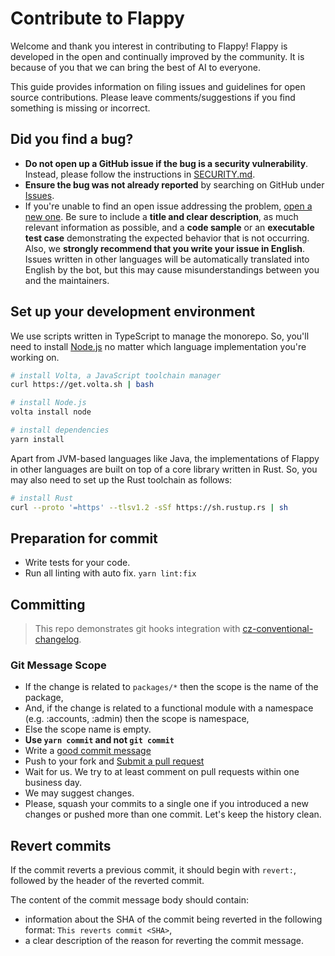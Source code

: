 # Contribute to Flappy

Welcome and thank you interest in contributing to Flappy! Flappy is developed in the open and continually improved by the community. It is because of you that we can bring the best of AI to everyone.

This guide provides information on filing issues and guidelines for open source contributions. Please leave comments/suggestions if you find something is missing or incorrect.

## Did you find a bug?

- **Do not open up a GitHub issue if the bug is a security vulnerability**. Instead, please follow the instructions in [SECURITY.md](./SECURITY.md).
- **Ensure the bug was not already reported** by searching on GitHub under [Issues](https://github.com/pleisto/flappy/issues).
- If you're unable to find an open issue addressing the problem, [open a new one](https://github.com/pleisto/flappy/issues/new). Be sure to include a **title and clear description**, as much relevant information as possible, and a **code sample** or an **executable test case** demonstrating the expected behavior that is not occurring. Also, we **strongly recommend that you write your issue in English**. Issues written in other languages will be automatically translated into English by the bot, but this may cause misunderstandings between you and the maintainers.

## Set up your development environment

We use scripts written in TypeScript to manage the monorepo. So, you'll need to install [Node.js](https://nodejs.org/en/) no matter which language implementation you're working on.

```bash
# install Volta, a JavaScript toolchain manager
curl https://get.volta.sh | bash

# install Node.js
volta install node

# install dependencies
yarn install
```

Apart from JVM-based languages like Java, the implementations of Flappy in other languages are built on top of a core library written in Rust. So, you may also need to set up the Rust toolchain as follows:

```bash
# install Rust
curl --proto '=https' --tlsv1.2 -sSf https://sh.rustup.rs | sh
```

## Preparation for commit

- Write tests for your code.
- Run all linting with auto fix. `yarn lint:fix`

## Committing

> This repo demonstrates git hooks integration with [cz-conventional-changelog](https://github.com/commitizen/cz-conventional-changelog).

### Git Message Scope

- If the change is related to `packages/*` then the scope is the name of the package,
- And, if the change is related to a functional module with a namespace (e.g. :accounts, :admin) then the scope is namespace,
- Else the scope name is empty.
- **Use `yarn commit` and not `git commit`**
- Write a [good commit message](http://tbaggery.com/2008/04/19/a-note-about-git-commit-messages.html)
- Push to your fork and [Submit a pull request](https://github.com/pleisto/q/compare/)
- Wait for us. We try to at least comment on pull requests within one business day.
- We may suggest changes.
- Please, squash your commits to a single one if you introduced a new changes or pushed more than
  one commit. Let's keep the history clean.

## Revert commits

If the commit reverts a previous commit, it should begin with `revert:`, followed by the header of the reverted commit.

The content of the commit message body should contain:

- information about the SHA of the commit being reverted in the following format: `This reverts commit <SHA>`,
- a clear description of the reason for reverting the commit message.
